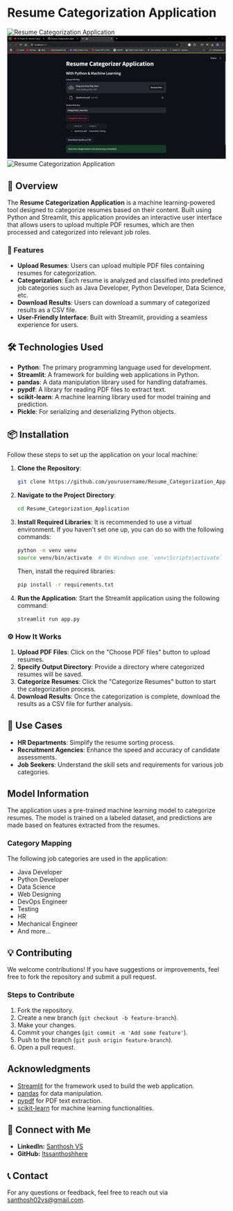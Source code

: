 # Resume Categorization Application

![Resume Categorization Application](https://via.placeholder.com/1000x100.png?text=Resume+Categorization+Application)
![Resume Categorization Application](https://github.com/Itssanthoshhere/Resume-Categorization-Application/blob/main/Sample%20Interface.png?raw=true)
![Resume Categorization Application](https://github.com/yourusername/Resume_Categorization_Application/blob/main/resume_categorization.png)



## 🚀 Overview

The **Resume Categorization Application** is a machine learning-powered tool designed to categorize resumes based on their content. Built using Python and Streamlit, this application provides an interactive user interface that allows users to upload multiple PDF resumes, which are then processed and categorized into relevant job roles.

### 🌟 Features

- **Upload Resumes**: Users can upload multiple PDF files containing resumes for categorization.
- **Categorization**: Each resume is analyzed and classified into predefined job categories such as Java Developer, Python Developer, Data Science, etc.
- **Download Results**: Users can download a summary of categorized results as a CSV file.
- **User-Friendly Interface**: Built with Streamlit, providing a seamless experience for users.

## 🛠️ Technologies Used

- **Python**: The primary programming language used for development.
- **Streamlit**: A framework for building web applications in Python.
- **pandas**: A data manipulation library used for handling dataframes.
- **pypdf**: A library for reading PDF files to extract text.
- **scikit-learn**: A machine learning library used for model training and prediction.
- **Pickle**: For serializing and deserializing Python objects.

## 📦 Installation

Follow these steps to set up the application on your local machine:

1. **Clone the Repository**:
   ```bash
   git clone https://github.com/yourusername/Resume_Categorization_Application.git
   ```

2. **Navigate to the Project Directory**:
   ```bash
   cd Resume_Categorization_Application
   ```

3. **Install Required Libraries**:
   It is recommended to use a virtual environment. If you haven't set one up, you can do so with the following commands:
   ```bash
   python -m venv venv
   source venv/bin/activate  # On Windows use `venv\Scripts\activate`
   ```
   Then, install the required libraries:
   ```bash
   pip install -r requirements.txt
   ```

4. **Run the Application**:
   Start the Streamlit application using the following command:
   ```bash
   streamlit run app.py
   ```

### ⚙️ How It Works

1. **Upload PDF Files**: Click on the "Choose PDF files" button to upload resumes.
2. **Specify Output Directory**: Provide a directory where categorized resumes will be saved.
3. **Categorize Resumes**: Click the "Categorize Resumes" button to start the categorization process.
4. **Download Results**: Once the categorization is complete, download the results as a CSV file for further analysis.

## 🎯 Use Cases

- **HR Departments**: Simplify the resume sorting process.
- **Recruitment Agencies**: Enhance the speed and accuracy of candidate assessments.
- **Job Seekers**: Understand the skill sets and requirements for various job categories.


## Model Information

The application uses a pre-trained machine learning model to categorize resumes. The model is trained on a labeled dataset, and predictions are made based on features extracted from the resumes.

### Category Mapping

The following job categories are used in the application:
- Java Developer
- Python Developer
- Data Science
- Web Designing
- DevOps Engineer
- Testing
- HR
- Mechanical Engineer
- And more...

## 💡 Contributing

We welcome contributions! If you have suggestions or improvements, feel free to fork the repository and submit a pull request.

### Steps to Contribute
1. Fork the repository.
2. Create a new branch (`git checkout -b feature-branch`).
3. Make your changes.
4. Commit your changes (`git commit -m 'Add some feature'`).
5. Push to the branch (`git push origin feature-branch`).
6. Open a pull request.

## Acknowledgments

- [Streamlit](https://streamlit.io) for the framework used to build the web application.
- [pandas](https://pandas.pydata.org) for data manipulation.
- [pypdf](https://pypdf2.readthedocs.io/en/latest/) for PDF text extraction.
- [scikit-learn](https://scikit-learn.org) for machine learning functionalities.
  
## 🔗 Connect with Me
- **LinkedIn:** [Santhosh VS](https://www.linkedin.com/in/thesanthoshvs/)
- **GitHub:** [Itssanthoshhere](https://github.com/Itssanthoshhere)

## 📞 Contact

For any questions or feedback, feel free to reach out via [santhosh02vs@gmail.com](santhosh02vs@gmail.com).








